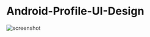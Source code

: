 # Android-Profile-UI-Design
![screenshot](https://user-images.githubusercontent.com/24615144/45130195-8b402580-b17f-11e8-8912-e4ec9a45b3e9.jpeg)
